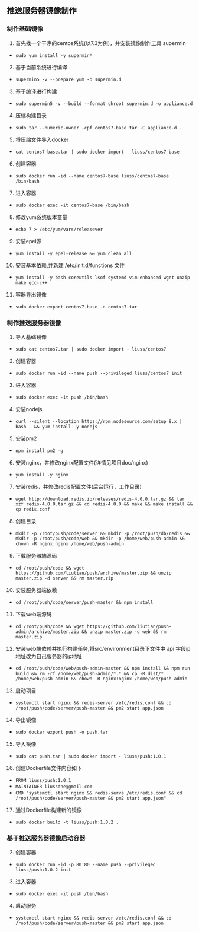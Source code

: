 ## 推送服务器镜像制作

### 制作基础镜像

1. 首先找一个干净的centos系统(以7.3为例)，并安装镜像制作工具 supermin
- `sudo yum install -y supermin*`
2. 基于当前系统进行编译
- `supermin5 -v --prepare yum -o supermin.d`
3. 基于编译进行构建
- `sudo supermin5 -v --build --format chroot supermin.d -o appliance.d`
4. 压缩构建目录
- `sudo tar --numeric-owner -cpf centos7-base.tar -C appliance.d . `
5. 将压缩文件导入docker
- `cat centos7-base.tar | sudo docker import - liuss/centos7-base`
6. 创建容器
- `sudo docker run -id --name centos7-base liuss/centos7-base /bin/bash`
7. 进入容器
- `sudo docker exec -it centos7-base /bin/bash`
8. 修改yum系统版本变量
- `echo 7 > /etc/yum/vars/releasever`
9. 安装epel源
- `yum install -y epel-release && yum clean all`
10. 安装基本依赖,并新建 /etc/init.d/functions  文件
- `yum install -y bash coreutils lsof systemd vim-enhanced wget unzip make gcc-c++ `
11. 容器导出镜像
- `sudo docker export centos7-base -o centos7.tar`



### 制作推送服务器镜像

1. 导入基础镜像
- `sudo cat centos7.tar | sudo docker import - liuss/centos7`
2. 创建容器
- `sudo docker run -id --name push --privileged liuss/centos7 init`
3. 进入容器
- `sudo docker exec -it push /bin/bash`
4. 安装nodejs
- `curl --silent --location https://rpm.nodesource.com/setup_8.x | bash - && yum install -y nodejs`
5. 安装pm2
- `npm install pm2 -g`
6. 安装nginx，并修改nginx配置文件(详情见项目doc/nginx)
- `yum install -y nginx`
7. 安装redis，并修改redis配置文件(后台运行，工作目录)
- `wget http://download.redis.io/releases/redis-4.0.0.tar.gz && tar xzf redis-4.0.0.tar.gz && cd redis-4.0.0 && make && make install && cp redis.conf`
8. 创建目录
- `mkdir -p /root/push/code/server && mkdir -p /root/push/db/redis && mkdir -p /root/push/code/web && mkdir -p /home/web/push-admin && chown -R nginx:nginx /home/web/push-admin`
9. 下载服务器端源码
- `cd /root/push/code && wget https://github.com/liutian/push/archive/master.zip && unzip master.zip -d server && rm master.zip`
10. 安装服务器端依赖
- `cd /root/push/code/server/push-master && npm install `
11. 下载web端源码
- `cd /root/push/code && wget https://github.com/liutian/push-admin/archive/master.zip && unzip master.zip -d web && rm master.zip`
12. 安装web端依赖并执行构建任务,将src/environment目录下文件中 api 字段ip地址改为自己服务器的ip地址 
- `cd /root/push/code/web/push-admin-master && npm install && npm run build && rm -rf /home/web/push-admin/*.* && cp -R dist/* /home/web/push-admin && chown -R nginx:nginx /home/web/push-admin`
13. 启动项目
- `systemctl start nginx && redis-server /etc/redis.conf && cd /root/push/code/server/push-master && pm2 start app.json`
14. 导出镜像
- `sudo docker export push -o push.tar`
15. 导入镜像
- `sudo cat push.tar | sudo docker import - liuss/push:1.0.1`
16. 创建Dockerfile文件内容如下
- `FROM liuss/push:1.0.1`
- `MAINTAINER liussdne@gmail.com`
- `CMD "systemctl start nginx && redis-serve /etc/redis.conf && cd /root/push/code/server/push-master && pm2 start app.json"`
17. 通过Dockerfile构建新的镜像
- `sudo docker build -t liuss/push:1.0.2 .`


### 基于推送服务器镜像启动容器

2. 创建容器
- `sudo docker run -id -p 80:80 --name push --privileged liuss/push:1.0.2 init`
3. 进入容器
- `sudo docker exec -it push /bin/bash`
4. 启动服务
- `systemctl start nginx && redis-server /etc/redis.conf && cd /root/push/code/server/push-master && pm2 start app.json`



